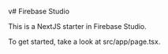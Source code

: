 v# Firebase Studio

This is a NextJS starter in Firebase Studio.

To get started, take a look at src/app/page.tsx.
